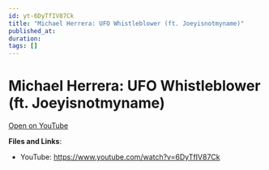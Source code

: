 ```yaml
---
id: yt-6DyTfIV87Ck
title: "Michael Herrera: UFO Whistleblower (ft. Joeyisnotmyname)"
published_at: 
duration: 
tags: []
---
```


# Michael Herrera: UFO Whistleblower (ft. Joeyisnotmyname)

[Open on YouTube](https://www.youtube.com/watch?v=6DyTfIV87Ck)

**Files and Links**:
- YouTube: https://www.youtube.com/watch?v=6DyTfIV87Ck
